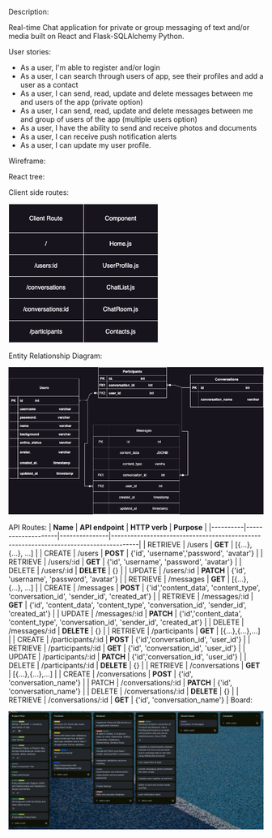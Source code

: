 
Description: 

Real-time Chat application for private or group messaging of text and/or media built on React and Flask-SQLAlchemy Python.

User stories:

- As a user, I'm able to register and/or login
- As a user, I can search through users of app, see their profiles and add a user as a contact
- As a user, I can send, read, update and delete messages between me and users of the app (private option)
- As a user, I can send, read, update and delete messages between me and group of users of the app (multiple users option)
- As a user, I have the ability to send and receive photos and documents
- As a user, I can receive push notification alerts
- As a user, I can update my user profile.


Wireframe:




React tree:





Client side routes:

![Alt text](Client.drawio.png)


Entity Relationship Diagram:

![Alt text](ERD_new.drawio.png)



API Routes:
| **Name** | **API endpoint**   | **HTTP verb** | **Purpose**                                                                          |
|----------|--------------------|---------------|--------------------------------------------------------------------------------------|
| RETRIEVE | /users             | **GET**       | [{...}, {...}, ...]                                                                  |
| CREATE   | /users             | **POST**      | {'id', 'username','password', 'avatar'}                                              |
| RETRIEVE | /users/:id         | **GET**       | {'id', 'username', 'password', 'avatar'}                                             |
| DELETE   | /users/:id         | **DELETE**    | {}                                                                                   |
| UPDATE   | /users/:id         | **PATCH**     | {'id', 'username', 'password', 'avatar'}                                             |
| RETRIEVE | /messages          | **GET**       | [{...}, {...}, ...]                                                                  |
| CREATE   | /messages          | **POST**      | {'id','content_data', 'content_type', 'conversation_id', 'sender_id', 'created_at'}  |
| RETRIEVE | /messages/:id      | **GET**       | {'id', 'content_data', 'content_type', 'conversation_id', 'sender_id', 'created_at'} |
| UPDATE   | /messages/:id      | **PATCH**     | {'id','content_data', 'content_type', 'conversation_id', 'sender_id', 'created_at'}  |
| DELETE   | /messages/:id      | **DELETE**    | {}                                                                                   |
| RETRIEVE | /participants      | **GET**       | [{...},{...},...]                                                                    |
| CREATE   | /participants/:id  | **POST**      | {'id','conversation_id', 'user_id'}                                                  |
| RETRIEVE | /participants/:id  | **GET**       | {'id', 'conversation_id', 'user_id'}                                                 |
| UPDATE   | /participants/:id  | **PATCH**     | {'id','conversation_id', 'user_id'}                                                  |
| DELETE   | /participants/:id  | **DELETE**    | {}                                                                                   |
| RETRIEVE | /conversations     | **GET**       | [{...},{...},...]                                                                    |
| CREATE   | /conversations     | **POST**      | {'id', 'conversation_name'}                                                          |
| PATCH    | /conversations/:id | **PATCH**     | {'id', 'conversation_name'}                                                          |
| DELETE   | /conversations/:id | **DELETE**    | {}                                                                                   |
| RETRIEVE | /conversations/:id | **GET**       | {'id', 'conversation_name'}                                                          |
Board:

![Alt text](image-2.png)

